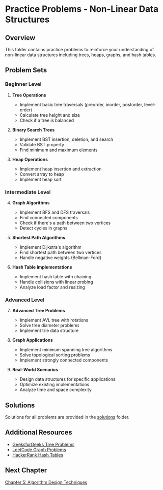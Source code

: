 # Practice Problems - Non-Linear Data Structures

## Overview
This folder contains practice problems to reinforce your understanding of non-linear data structures including trees, heaps, graphs, and hash tables.

## Problem Sets

### Beginner Level
1. **Tree Operations**
   - Implement basic tree traversals (preorder, inorder, postorder, level-order)
   - Calculate tree height and size
   - Check if a tree is balanced

2. **Binary Search Trees**
   - Implement BST insertion, deletion, and search
   - Validate BST property
   - Find minimum and maximum elements

3. **Heap Operations**
   - Implement heap insertion and extraction
   - Convert array to heap
   - Implement heap sort

### Intermediate Level
4. **Graph Algorithms**
   - Implement BFS and DFS traversals
   - Find connected components
   - Check if there's a path between two vertices
   - Detect cycles in graphs

5. **Shortest Path Algorithms**
   - Implement Dijkstra's algorithm
   - Find shortest path between two vertices
   - Handle negative weights (Bellman-Ford)

6. **Hash Table Implementations**
   - Implement hash table with chaining
   - Handle collisions with linear probing
   - Analyze load factor and resizing

### Advanced Level
7. **Advanced Tree Problems**
   - Implement AVL tree with rotations
   - Solve tree diameter problems
   - Implement trie data structure

8. **Graph Applications**
   - Implement minimum spanning tree algorithms
   - Solve topological sorting problems
   - Implement strongly connected components

9. **Real-World Scenarios**
   - Design data structures for specific applications
   - Optimize existing implementations
   - Analyze time and space complexity

## Solutions
Solutions for all problems are provided in the [solutions](solutions/) folder.

## Additional Resources
- [GeeksforGeeks Tree Problems](https://www.geeksforgeeks.org/tree-data-structure/)
- [LeetCode Graph Problems](https://leetcode.com/tag/graph/)
- [HackerRank Hash Tables](https://www.hackerrank.com/domains/data-structures/hash-tables)

## Next Chapter
[Chapter 5: Algorithm Design Techniques](../../05_algorithms/)